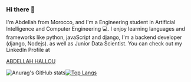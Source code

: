 ### Hi there 👋

I'm Abdellah from Morocco, and I'm a Engineering student in Artificial Intelligence and Computer Engineering 💻. I enjoy learning languages and frameworks like python, javaScript and django, I'm a backend developer (django, Nodejs). as well as Junior Data Scientist. You can check out my LinkedIn Profile at <div class="badge-base LI-profile-badge" data-locale="ar_AE" data-size="medium" data-theme="dark" data-type="VERTICAL" data-vanity="abdellah-hallou" data-version="v1"><a class="badge-base__link LI-simple-link" href="https://ma.linkedin.com/in/abdellah-hallou?trk=profile-badge">ABDELLAH HALLOU</a></div>

![Anurag's GitHub stats](https://github-readme-stats.vercel.app/api?username=ABDELLAH-Hallou&show_icons=true&theme=algolia&count_private=true&include_all_commits=true)[![Top Langs](https://github-readme-stats.vercel.app/api/top-langs/?username=ABDELLAH-Hallou&langs_count=8&layout=compact&theme=algolia)](https://github.com/ABDELLAH-Hallou/github-readme-stats)
              

